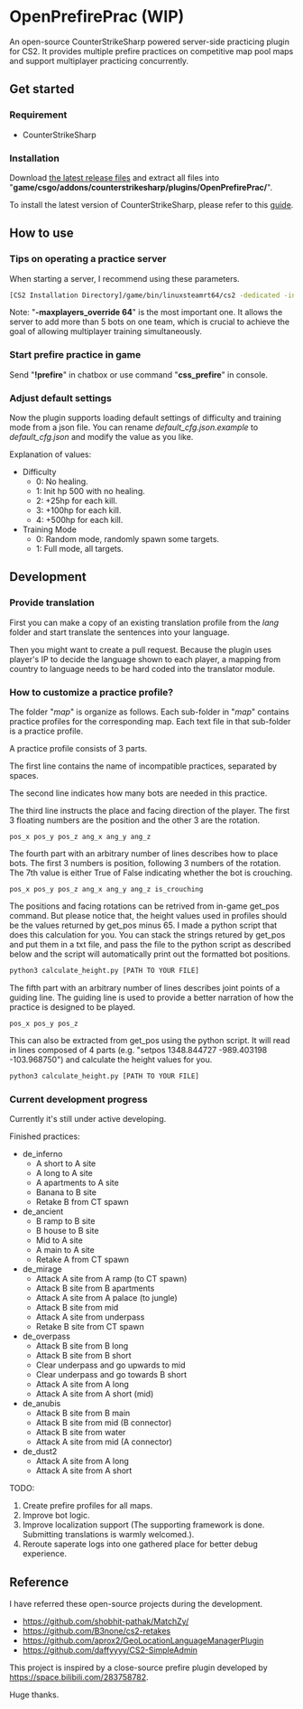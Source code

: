 # OpenPrefirePrac (WIP)

An open-source CounterStrikeSharp powered server-side practicing plugin for CS2. It provides multiple prefire practices on competitive map pool maps and support multiplayer practicing concurrently.

## Get started

### Requirement

- CounterStrikeSharp

### Installation

Download [the latest release files](https://github.com/lengran/OpenPrefirePrac/releases) and extract all files into "**game/csgo/addons/counterstrikesharp/plugins/OpenPrefirePrac/**".

To install the latest version of CounterStrikeSharp, please refer to this [guide](https://docs.cssharp.dev/docs/guides/getting-started.html).

## How to use

### Tips on operating a practice server

When starting a server, I recommend using these parameters.

```bash
[CS2 Installation Directory]/game/bin/linuxsteamrt64/cs2 -dedicated -insecure +map de_inferno -maxplayers_override 64 +game_alias competitive +sv_hibernate_when_empty 0
```

Note: "**-maxplayers_override 64**" is the most important one. It allows the server to add more than 5 bots on one team, which is crucial to achieve the goal of allowing multiplayer training simultaneously.

### Start prefire practice in game

Send "**!prefire**" in chatbox or use command "**css_prefire**" in console.

### Adjust default settings

Now the plugin supports loading default settings of difficulty and training mode from a json file. You can rename *default_cfg.json.example* to *default_cfg.json* and modify the value as you like.

Explanation of values:

- Difficulty
    - 0: No healing.
    - 1: Init hp 500 with no healing.
    - 2: +25hp for each kill.
    - 3: +100hp for each kill.
    - 4: +500hp for each kill.
- Training Mode
    - 0: Random mode, randomly spawn some targets.
    - 1: Full mode, all targets.

## Development

### Provide translation

First you can make a copy of an existing translation profile from the *lang* folder and start translate the sentences into your language.

Then you might want to create a pull request. Because the plugin uses player's IP to decide the language shown to each player, a mapping from country to language needs to be hard coded into the translator module.

### How to customize a practice profile?

The folder "*map*" is organize as follows. Each sub-folder in "*map*" contains practice profiles for the corresponding map. Each text file in that sub-folder is a practice profile.

A practice profile consists of 3 parts.

The first line contains the name of incompatible practices, separated by spaces.

The second line indicates how many bots are needed in this practice.

The third line instructs the place and facing direction of the player. The first 3 floating numbers are the position and the other 3 are the rotation.

```
pos_x pos_y pos_z ang_x ang_y ang_z
```

The fourth part with an arbitrary number of lines describes how to place bots. The first 3 numbers is position, following 3 numbers of the rotation. The 7th value is either True of False indicating whether the bot is crouching.

```
pos_x pos_y pos_z ang_x ang_y ang_z is_crouching
```

The positions and facing rotations can be retrived from in-game get\_pos command. But please notice that, the height values used in profiles should be the values returned by get\_pos minus 65. I made a python script that does this calculation for you. You can stack the strings retured by get\_pos and put them in a txt file, and pass the file to the python script as described below and the script will automatically print out the formatted bot positions.

```bash
python3 calculate_height.py [PATH TO YOUR FILE]
```

The fifth part with an arbitrary number of lines describes joint points of a guiding line. The guiding line is used to provide a better narration of how the practice is designed to be played.

```
pos_x pos_y pos_z
```

This can also be extracted from get\_pos using the python script. It will read in lines composed of 4 parts (e.g. "setpos 1348.844727 -989.403198 -103.968750") and calculate the height values for you.

```bash
python3 calculate_height.py [PATH TO YOUR FILE]
```

### Current development progress

Currently it's still under active developing.

Finished practices:

- de_inferno
    - A short to A site
    - A long to A site
    - A apartments to A site
    - Banana to B site
    - Retake B from CT spawn
- de_ancient
    - B ramp to B site
    - B house to B site
    - Mid to A site
    - A main to A site
    - Retake A from CT spawn
- de_mirage
    - Attack A site from A ramp (to CT spawn)
    - Attack B site from B apartments
    - Attack A site from A palace (to jungle)
    - Attack B site from mid
    - Attack A site from underpass
    - Retake B site from CT spawn
- de_overpass
    - Attack B site from B long
    - Attack B site from B short
    - Clear underpass and go upwards to mid
    - Clear underpass and go towards B short
    - Attack A site from A long
    - Attack A site from A short (mid)
- de_anubis
    - Attack B site from B main
    - Attack B site from mid (B connector)
    - Attack B site from water
    - Attack A site from mid (A connector)
- de_dust2
    - Attack A site from A long
    - Attack A site from A short

TODO:

1. Create prefire profiles for all maps.
2. Improve bot logic.
3. Improve localization support (The supporting framework is done. Submitting translations is warmly welcomed.).
4. Reroute saperate logs into one gathered place for better debug experience.

## Reference

I have referred these open-source projects during the development.

- https://github.com/shobhit-pathak/MatchZy/
- https://github.com/B3none/cs2-retakes
- https://github.com/aprox2/GeoLocationLanguageManagerPlugin
- https://github.com/daffyyyy/CS2-SimpleAdmin

This project is inspired by a close-source prefire plugin developed by https://space.bilibili.com/283758782.

Huge thanks.
